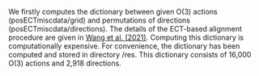 We firstly computes the dictionary between given O(3) actions (posECTmiscdata/grid) and permutations of directions (posECTmiscdata/directions). The details of the ECT-based alignment procedure are given in [Wang et al. (2021)](https://projecteuclid.org/journals/annals-of-applied-statistics/volume-15/issue-2/A-statistical-pipeline-for-identifying-physical-features-that-differentiate-classes/10.1214/20-AOAS1430.full). Computing this dictionary is computationally expensive. For convenience, the dictionary has been computed and stored in directory /res. This dictionary consists of 16,000 O(3) actions and 2,918 directions.


